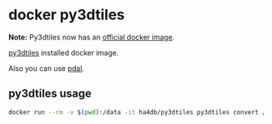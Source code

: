 # docker py3dtiles

**Note:** Py3dtiles now has an [official docker image](https://hub.docker.com/r/py3dtiles/py3dtiles).

[py3dtiles](https://gitlab.com/Oslandia/py3dtiles) installed docker image.

Also you can use [pdal](https://pdal.io/).

## py3dtiles usage

```sh
docker run --rm -v $(pwd):/data -it ha4db/py3dtiles py3dtiles convert /data/30XXX03010001-1.las --out /data/output
```
